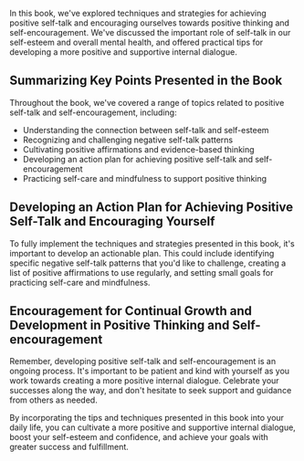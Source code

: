 
In this book, we've explored techniques and strategies for achieving positive self-talk and encouraging ourselves towards positive thinking and self-encouragement. We've discussed the important role of self-talk in our self-esteem and overall mental health, and offered practical tips for developing a more positive and supportive internal dialogue.

Summarizing Key Points Presented in the Book
--------------------------------------------

Throughout the book, we've covered a range of topics related to positive self-talk and self-encouragement, including:

* Understanding the connection between self-talk and self-esteem
* Recognizing and challenging negative self-talk patterns
* Cultivating positive affirmations and evidence-based thinking
* Developing an action plan for achieving positive self-talk and self-encouragement
* Practicing self-care and mindfulness to support positive thinking

Developing an Action Plan for Achieving Positive Self-Talk and Encouraging Yourself
-----------------------------------------------------------------------------------

To fully implement the techniques and strategies presented in this book, it's important to develop an actionable plan. This could include identifying specific negative self-talk patterns that you'd like to challenge, creating a list of positive affirmations to use regularly, and setting small goals for practicing self-care and mindfulness.

Encouragement for Continual Growth and Development in Positive Thinking and Self-encouragement
----------------------------------------------------------------------------------------------

Remember, developing positive self-talk and self-encouragement is an ongoing process. It's important to be patient and kind with yourself as you work towards creating a more positive internal dialogue. Celebrate your successes along the way, and don't hesitate to seek support and guidance from others as needed.

By incorporating the tips and techniques presented in this book into your daily life, you can cultivate a more positive and supportive internal dialogue, boost your self-esteem and confidence, and achieve your goals with greater success and fulfillment.